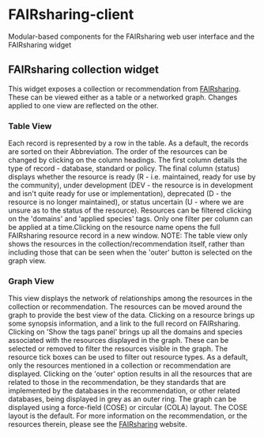 # FAIRsharing-client
Modular-based components for the FAIRsharing web user interface and the FAIRsharing widget

## FAIRsharing collection widget
This widget exposes a collection or recommendation from [FAIRsharing](https://fairsharing.org). These can be viewed either as a table or a networked graph. Changes applied to one view are reflected on the other.

### Table View
Each record is represented by a row in the table. As a default, the records are sorted on their Abbreviation. The order of the resources can be changed by clicking on the column headings.
The first column details the type of record - database, standard or policy. The final column (status) displays whether the resource is ready (R - i.e. maintained, ready for use by the community), under development (DEV - the resource is in development and isn't quite ready for use or implementation), deprecated (D - the resource is no longer maintained), or status uncertain (U - where we are unsure as to the status of the resource).
Resources can be filtered clicking on the 'domains' and 'applied species' tags. Only one filter per column can be applied at a time.Clicking on the resource name opens the full FAIRsharing resource record in a new window.
NOTE: The table view only shows the resources in the collection/recommendation itself, rather than including those that can be seen when the 'outer' button is selected on the graph view.
 
### Graph View
This view displays the network of relationships among the resources in the collection or recommendation.
The resources can be moved around the graph to provide the best view of the data.
Clicking on a resource brings up some synopsis information, and a link to the full record on FAIRsharing.
Clicking on 'Show the tags panel' brings up all the domains and species associated with the resources displayed in the graph.
These can be selected or removed to filter the resources visible in the graph. The resource tick boxes can be used to filter out resource types.
As a default, only the resources mentioned in a collection or recommendation are displayed. Clicking on the 'outer' option results in all the resources that are related to those in the recommendation, be they standards that are implemented by the databases in the recommendation, or other related databases, being displayed in grey as an outer ring. The graph can be displayed using a force-field (COSE) or circular (COLA) layout. The COSE layout is the default. For more information on the recommendation, or the resources therein, please see the [FAIRsharing](https://fairsharing.org) website.
